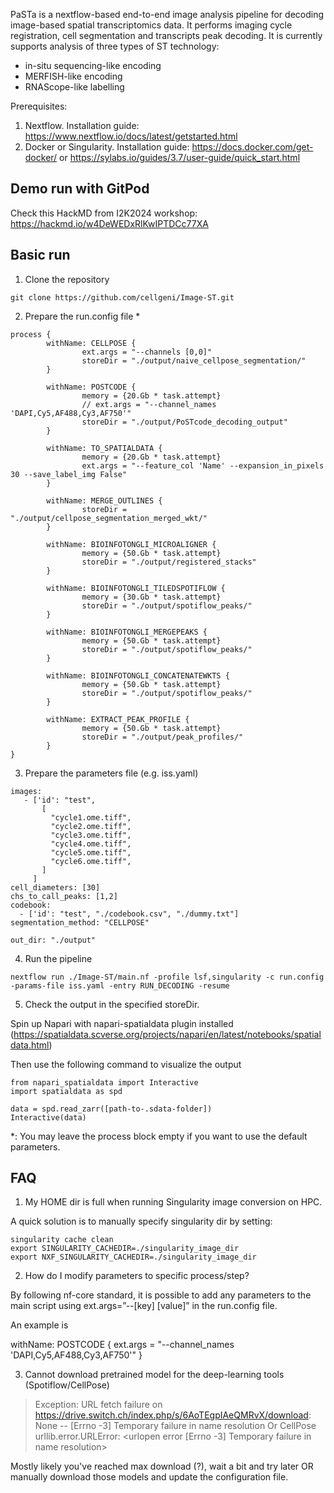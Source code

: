 PaSTa is a nextflow-based end-to-end image analysis pipeline for decoding image-based spatial transcriptomics data. It performs imaging cycle registration, cell segmentation and transcripts peak decoding. It is currently supports analysis of three types of ST technology:

- in-situ sequencing-like encoding
- MERFISH-like encoding
- RNAScope-like labelling

Prerequisites:
1. Nextflow. Installation guide: https://www.nextflow.io/docs/latest/getstarted.html
2. Docker or Singularity. Installation guide: https://docs.docker.com/get-docker/ or https://sylabs.io/guides/3.7/user-guide/quick_start.html

Demo run with GitPod
---

Check this HackMD from I2K2024 workshop: https://hackmd.io/w4DeWEDxRlKwIPTDCc77XA

Basic run
---
1. Clone the repository
```
git clone https://github.com/cellgeni/Image-ST.git
```
2. Prepare the run.config file *
```
process {
        withName: CELLPOSE {
                ext.args = "--channels [0,0]"
                storeDir = "./output/naive_cellpose_segmentation/"
        }

        withName: POSTCODE {
                memory = {20.Gb * task.attempt}
                // ext.args = "--channel_names 'DAPI,Cy5,AF488,Cy3,AF750'"
                storeDir = "./output/PoSTcode_decoding_output"
        }

        withName: TO_SPATIALDATA {
                memory = {20.Gb * task.attempt}
                ext.args = "--feature_col 'Name' --expansion_in_pixels 30 --save_label_img False"
        }

        withName: MERGE_OUTLINES {
                storeDir = "./output/cellpose_segmentation_merged_wkt/"
        }

        withName: BIOINFOTONGLI_MICROALIGNER {
                memory = {50.Gb * task.attempt}
                storeDir = "./output/registered_stacks"
        }

        withName: BIOINFOTONGLI_TILEDSPOTIFLOW {
                memory = {30.Gb * task.attempt}
                storeDir = "./output/spotiflow_peaks/"
        }

        withName: BIOINFOTONGLI_MERGEPEAKS {
                memory = {50.Gb * task.attempt}
                storeDir = "./output/spotiflow_peaks/"
        }

        withName: BIOINFOTONGLI_CONCATENATEWKTS {
                memory = {50.Gb * task.attempt}
                storeDir = "./output/spotiflow_peaks/"
        }

        withName: EXTRACT_PEAK_PROFILE {
                memory = {50.Gb * task.attempt}
                storeDir = "./output/peak_profiles/"
        }
}
```
3. Prepare the parameters file (e.g. iss.yaml)
```
images:
   - ['id': "test",
       [
         "cycle1.ome.tiff",
         "cycle2.ome.tiff",
         "cycle3.ome.tiff",
         "cycle4.ome.tiff",
         "cycle5.ome.tiff",
         "cycle6.ome.tiff",
       ]
     ]
cell_diameters: [30]
chs_to_call_peaks: [1,2]
codebook:
  - ['id': "test", "./codebook.csv", "./dummy.txt"]
segmentation_method: "CELLPOSE"

out_dir: "./output"
```
4. Run the pipeline
```
nextflow run ./Image-ST/main.nf -profile lsf,singularity -c run.config -params-file iss.yaml -entry RUN_DECODING -resume
```
5. Check the output in the specified storeDir.

Spin up Napari with napari-spatialdata plugin installed (https://spatialdata.scverse.org/projects/napari/en/latest/notebooks/spatialdata.html)

Then use the following command to visualize the output
```
from napari_spatialdata import Interactive
import spatialdata as spd

data = spd.read_zarr([path-to-.sdata-folder])
Interactive(data)
```

*: You may leave the process block empty if you want to use the default parameters.

FAQ
---

1. My HOME dir is full when running Singularity image conversion on HPC.

A quick solution is to manually specify singularity dir by setting:


```
singularity cache clean
export SINGULARITY_CACHEDIR=./singularity_image_dir
export NXF_SINGULARITY_CACHEDIR=./singularity_image_dir
```

2. How do I modify parameters to specific process/step?

By following nf-core standard, it is possible to add any parameters to the main script using ext.args=”--[key] [value]” in the run.config file.

An example is

withName: POSTCODE {
    ext.args = "--channel_names 'DAPI,Cy5,AF488,Cy3,AF750'"
}

3. Cannot download pretrained model for the deep-learning tools (Spotiflow/CellPose)

> Exception: URL fetch failure on https://drive.switch.ch/index.php/s/6AoTEgpIAeQMRvX/download: None -- [Errno -3] Temporary failure in name resolution
Or CellPose
urllib.error.URLError: <urlopen error [Errno -3] Temporary failure in name resolution>

Mostly likely you've reached max download (?), wait a bit and try later OR manually download those models and update the configuration file.